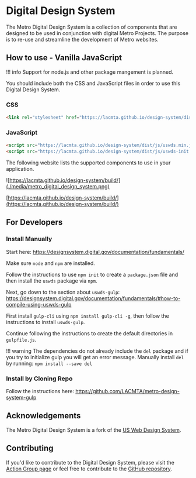 # Digital Design System

The Metro Digital Design System is a collection of components that are designed to be used in conjunction with digital Metro Projects. The purpose is to re-use and streamline the development of Metro websites.

## How to use - Vanilla JavaScript

!!! info
    Support for node.js and other package mangement is planned.

You should include both the CSS and JavaScript files in order to use this Digital Design System.

### CSS

``` html
<link rel="stylesheet" href="https://lacmta.github.io/design-system/dist/css/uswds.min.css" type="text/css">
```

### JavaScript 

``` html
<script src="https://lacmta.github.io/design-system/dist/js/uswds.min.js"></script>
<script src="https://lacmta.github.io/design-system/dist/js/uswds-init.min.js"></script>
```

The following website lists the supported components to use in your application.

![https://lacmta.github.io/design-system/build/](./media/metro_digital_design_system.png)

[https://lacmta.github.io/design-system/build/](https://lacmta.github.io/design-system/build/)

## For Developers

### Install Manually

Start here: https://designsystem.digital.gov/documentation/fundamentals/

Make sure `node` and `npm` are installed.

Follow the instructions to use `npm init` to create a `package.json` file and then install the `uswds` package via `npm`.

Next, go down to the section about `uswds-gulp`: https://designsystem.digital.gov/documentation/fundamentals/#how-to-compile-using-uswds-gulp

First install `gulp-cli` using `npm install gulp-cli -g`, then follow the instructions to install `uswds-gulp`.

Continue following the instructions to create the default directories in `gulpfile.js`.

!!! warning
    The dependencies do not already include the `del` package and if you try to initialize gulp you will get an error message.  Manually install `del` by running: `npm install --save del`

### Install by Cloning Repo

Follow the instructions here: https://github.com/LACMTA/metro-design-system-gulp

## Acknowledgements

The Metro Digital Design System is a fork of the [US Web Design System](https://designsystem.digital.gov/).

## Contributing

If you'd like to contribute to the Digital Design System, please visit the [Action Group page](working_groups/digital_design_system/) or feel free to contribute to the [GitHub repository](https://github.com/LACMTA/design-system/).
